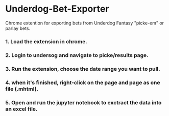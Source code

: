 # Underdog-Bet-Exporter
Chrome extention for exporting bets from Underdog Fantasy "picke-em" or parlay bets.

### 1. Load the extension in chrome.

### 2. Login to undersog and navigate to picke/results page.

### 3. Run the extension, choose the date range you want to pull.

### 4. when it's finished, right-click on the page and page as one file (.mhtml).

### 5. Open and run the jupyter notebook to exctract the data into an excel file.
